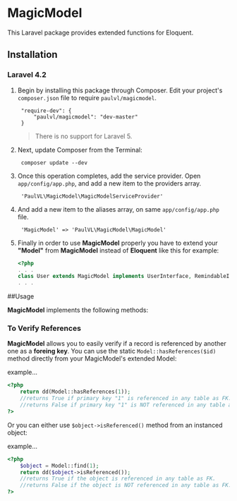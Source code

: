 **MagicModel**
=============

This Laravel package provides extended functions for Eloquent.

## Installation

### Laravel 4.2

1. Begin by installing this package through Composer. Edit your project's `composer.json` file to require `paulvl/magicmodel`.

		"require-dev": {
			"paulvl/magicmodel": "dev-master"
		}

	> There is no support for Laravel 5.

2. Next, update Composer from the Terminal:

		composer update --dev

3. Once this operation completes, add the service provider. Open `app/config/app.php`, and add a new item to the providers array.

		'PaulVL\MagicModel\MagicModelServiceProvider'
  
4. And add a new item to the aliases array, on same `app/config/app.php` file.

	    'MagicModel' => 'PaulVL\MagicModel\MagicModel'
	    
3. Finally in order to use **MagicModel** properly you have to extend your **"Model"** from **MagicModel** instead of **Eloquent** like this for example:

	```php
	<?php
	. . .
	class User extends MagicModel implements UserInterface, RemindableInterface {
	. . .

	```

##Usage

**MagicModel** implements the following methods:

### To Verify References

**MagicModel** allows you to easily verify if a record is referenced by another one as a **foreing key**. You can use the static `Model::hasReferences($id)` method directly from your MagicModel's extended Model:

example...
```php
<?php
	return dd(Model::hasReferences(1));
	//returns True if primary key "1" is referenced in any table as FK.
	//returns False if primary key "1" is NOT referenced in any table as FK.
?>
```

Or you can either use `$object->isReferenced()` method from an instanced object:

example...
```php
<?php
	$object = Model::find(1);
	return dd($object->isReferenced());
	//returns True if the object is referenced in any table as FK.
	//returns False if the object is NOT referenced in any table as FK.
?>
```